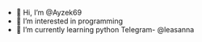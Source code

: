 - 👋 Hi, I’m @Ayzek69
- 👀 I’m interested in programming
- 🌱 I’m currently learning python
Telegram- @leasanna 
